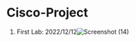 # Cisco-Project

1. First Lab: 2022/12/12![Screenshot (14)](https://user-images.githubusercontent.com/93578138/207271685-eb12a70d-a2c0-494c-92f8-784ac111a9b4.png)

